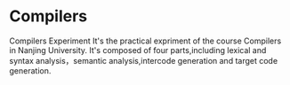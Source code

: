 # Compilers
Compilers Experiment
It's the practical expriment of the course Compilers in Nanjing University.
It's composed of four parts,including lexical and syntax analysis，semantic analysis,intercode generation and target code generation.
